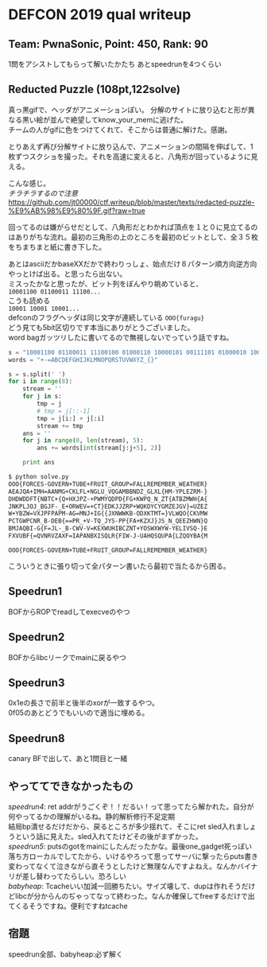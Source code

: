 # DEFCON 2019 qual writeup
## Team: PwnaSonic, Point: 450, Rank: 90

1問をアシストしてもらって解いたかたち
あとspeedrunを4つくらい
## Reducted Puzzle (108pt,122solve)
真っ黒gifで、ヘッダがアニメーションぽい。
分解のサイトに放り込むと形が異なる黒い絵が並んで絶望してknow_your_memに逃げた。  
チームの人がgifに色をつけてくれて、そこからは普通に解けた。感謝。  

とりあえず再び分解サイトに放り込んで、アニメーションの間隔を伸ばして、1枚ずつスクショを撮った。それを高速に変えると、八角形が回っているように見える。  

こんな感じ。  
*チラチラするので注意* 
https://github.com/jt00000/ctf.writeup/blob/master/texts/redacted-puzzle-%E9%AB%98%E9%80%9F.gif?raw=true

回ってるのは嫌がらせだとして、八角形だとわかれば頂点を１と０に見立てるのはありがちな流れ。最初の三角形の上のところを最初のビットとして、全３５枚をちまちまと紙に書き下した。  

あとはasciiだかbaseXXだかで終わりっしょ、始点だけ８パターン順方向逆方向やっとけば出る。と思ったら出ない。  
ミスったかなと思ったが、ビット列をぼんやり眺めていると、  
```10001100 01100011 11100...```  
こうも読める  
```10001 10001 10001...```  
defconのフラグヘッダは同じ文字が連続している ```OOO{furagu}```  
どう見ても5bit区切りです本当にありがとうございました。  
word bagガッツリしたに書いてるので無視しないでっていう話ですね。

```py
s = "10001100 01100011 11100100 01000110 10000101 00111101 01000010 10011000 11100000 11110100 10000000 00101101 01110010 00011100 00001000 10100101 11010111 01101110 10100110 10010001 10111100 10000100 10000001 10111001 11010100 00111011 11001110 11110010 00011110 10011101 11001001 11000111 01100101 00011110 10011111"
words = "+-=ABCDEFGHIJKLMNOPQRSTUVWXYZ_{}"

s = s.split(' ')
for i in range(8):
    stream = ''
    for j in s:
        tmp = j
        # tmp = j[::-1]
        tmp = j[i:] + j[:i]
        stream += tmp
    ans = ''
    for j in range(0, len(stream), 5):
        ans += words[int(stream[j:j+5], 2)]

    print ans
```
```bash
$ python solve.py 
OOO{FORCES-GOVERN+TUBE+FRUIT_GROUP=FALLREMEMBER_WEATHER}
AEAJQA+IMH=AANMG+CKLFL+NGLU_VQGAMBBNDZ_GLXL{HM-YPLEZRM-}
DHDWDDFT{NBTC+{Q+HXJPZ-+PWMYQDPD{FG+KWPQ_N_ZT{ATBZMWH{A{
JNKPLJOJ_BGJF-_E+ORWEV=+CT}EDKJJZRP+WQKDYCYGMZEJGV}=UZEZ
W+YBZW=VXJPFPAPM-AG=MNJ+IG{{JXNWWKB-ODXKTMT=}VLWQO{CKVMW
PCTGWPCNR_B-DEB{==PR_+V-TQ_JYS-PP{FA+KZXJ}JS_N_QEEZHWN}Q
BMJAQBI-G{F=JL-_B-CWV-V=KEXWUHIBCZNT+YOSWXWYW-YELIVSQ-}E
FXVUBF{=QVNRVZAXF=IAPANBXISQLR{FIW-J-UAHQSQUPA{LZQOYBA{M
```
```OOO{FORCES-GOVERN+TUBE+FRUIT_GROUP=FALLREMEMBER_WEATHER}```  

こういうときに張り切って全パターン書いたら最初で当たるから困る。

## Speedrun1
BOFからROPでreadしてexecveのやつ

## Speedrun2
BOFからlibcリークでmainに戻るやつ

## Speedrun3
0x1eの長さで前半と後半のxorが一致するやつ。  
0f05のあとどうでもいいので適当に埋める。

## Speedrun8
canary BFで出して、あと1問目と一緒

## やっててできなかったもの
*speedrun4*: ret addrがうごくぞ！！だるい！って思ってたら解かれた。自分が何やってるかの理解がいるね。静的解析修行不足定期  
結局bp潰せるだけだから、戻るところが多少揺れて、そこにret sled入れましょうという話に見えた。sled入れてたけどその後がまずかった。  
*speedrun5*: putsのgotをmainにしたんだったかな。最後one_gadget死っぽい落ち方ローカルでしてたから、いけるやろって思ってサーバに撃ったらputs書き変わってなくて泣きながら直そうとしたけど無理なんですよねえ。なんかバイナリが差し替わってたらしい。恐ろしい  
*babyheap*: Tcacheいい加減一回勝ちたい。サイズ壊して、dupは作れそうだけどlibcが分からんのぢゃってなって終わった。なんか確保してfreeするだけで出てくるそうですね。便利ですねtcache


## 宿題
speedrun全部、babyheap:必ず解く
